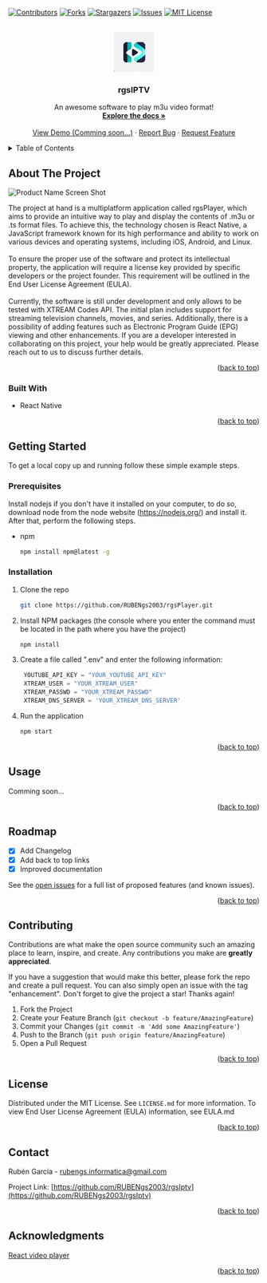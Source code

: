 <a name="readme-top"></a>
<!--
*** Thanks for checking out the Best-README-Template. If you have a suggestion
*** that would make this better, please fork the repo and create a pull request
*** or simply open an issue with the tag "enhancement".
*** Don't forget to give the project a star!
*** Thanks again! Now go create something AMAZING! :D
-->



<!-- PROJECT SHIELDS -->
<!--
*** I'm using markdown "reference style" links for readability.
*** Reference links are enclosed in brackets [ ] instead of parentheses ( ).
*** See the bottom of this document for the declaration of the reference variables
*** for contributors-url, forks-url, etc. This is an optional, concise syntax you may use.
*** https://www.markdownguide.org/basic-syntax/#reference-style-links
-->
[![Contributors][contributors-shield]][contributors-url]
[![Forks][forks-shield]][forks-url]
[![Stargazers][stars-shield]][stars-url]
[![Issues][issues-shield]][issues-url]
[![MIT License][license-shield]][license-url]



<!-- PROJECT LOGO -->
<br />
<div align="center">
  <a href="https://github.com/RUBENgs2003/rgsIptv">
    <img src="./assets/rgsPlayer.jpg" alt="Logo" width="80" height="80">
  </a>

  <h3 align="center">rgsIPTV</h3>

  <p align="center">
    An awesome software to play m3u video format!
    <br />
    <a href="https://github.com/RUBENgs2003/rgsIptv/blob/main/readme.md"><strong>Explore the docs »</strong></a>
    <br />
    <br />
    <a href="https://github.com/RUBENgs2003/rgsIptv">View Demo (Comming soon...)</a>
    ·
    <a href="https://github.com/RUBENgs2003/rgsIptv/issues">Report Bug</a>
    ·
    <a href="https://github.com/RUBENgs2003/rgsIptv/issues">Request Feature</a>
  </p>
</div>



<!-- TABLE OF CONTENTS -->
<details>
  <summary>Table of Contents</summary>
  <ol>
    <li>
      <a href="#about-the-project">About The Project</a>
      <ul>
        <li><a href="#built-with">Built With</a></li>
      </ul>
    </li>
    <li>
      <a href="#getting-started">Getting Started</a>
      <ul>
        <li><a href="#prerequisites">Prerequisites</a></li>
        <li><a href="#installation">Installation</a></li>
      </ul>
    </li>
    <li><a href="#usage">Usage</a></li>
    <li><a href="#roadmap">Roadmap</a></li>
    <li><a href="#contributing">Contributing</a></li>
    <li><a href="#license">License</a></li>
    <li><a href="#contact">Contact</a></li>
    <li><a href="#acknowledgments">Acknowledgments</a></li>
  </ol>
</details>



<!-- ABOUT THE PROJECT -->
## About The Project

![Product Name Screen Shot][product-screenshot]

The project at hand is a multiplatform application called rgsPlayer, which aims to provide an intuitive way to play and display the contents of .m3u or .ts format files. To achieve this, the technology chosen is React Native, a JavaScript framework known for its high performance and ability to work on various devices and operating systems, including iOS, Android, and Linux.
<br><br>To ensure the proper use of the software and protect its intellectual property, the application will require a license key provided by specific developers or the project founder. This requirement will be outlined in the End User License Agreement (EULA).
<br><br>Currently, the software is still under development and only allows to be tested with XTREAM Codes API. The initial plan includes support for streaming television channels, movies, and series. Additionally, there is a possibility of adding features such as Electronic Program Guide (EPG) viewing and other enhancements.
If you are a developer interested in collaborating on this project, your help would be greatly appreciated. Please reach out to us to discuss further details.

<p align="right">(<a href="#readme-top">back to top</a>)</p>



### Built With

* React Native

<p align="right">(<a href="#readme-top">back to top</a>)</p>



<!-- GETTING STARTED -->
## Getting Started

To get a local copy up and running follow these simple example steps.

### Prerequisites

Install nodejs if you don't have it installed on your computer, to do so, download node from the node website (https://nodejs.org/) and install it. After that, perform the following steps.

* npm
  ```sh
  npm install npm@latest -g
  ```

### Installation

1. Clone the repo
   ```sh
   git clone https://github.com/RUBENgs2003/rgsPlayer.git
   ```
3. Install NPM packages (the console where you enter the command must be located in the path where you have the project)
   ```sh
   npm install
   ```
4. Create a file called ".env" and enter the following information:
   ```js
    YOUTUBE_API_KEY = "YOUR_YOUTUBE_API_KEY"
    XTREAM_USER = "YOUR_XTREAM_USER"
    XTREAM_PASSWD = "YOUR_XTREAM_PASSWD"
    XTREAM_DNS_SERVER = 'YOUR_XTREAM_DNS_SERVER'
   ```
5. Run the application
    ```sh
    npm start
    ```

<p align="right">(<a href="#readme-top">back to top</a>)</p>



<!-- USAGE EXAMPLES -->
## Usage

Comming soon...

<p align="right">(<a href="#readme-top">back to top</a>)</p>



<!-- ROADMAP -->
## Roadmap

- [x] Add Changelog
- [x] Add back to top links
- [x] Improved documentation

See the [open issues](https://github.com/RUBENgs2003/rgsIptv/issues) for a full list of proposed features (and known issues).

<p align="right">(<a href="#readme-top">back to top</a>)</p>



<!-- CONTRIBUTING -->
## Contributing

Contributions are what make the open source community such an amazing place to learn, inspire, and create. Any contributions you make are **greatly appreciated**.

If you have a suggestion that would make this better, please fork the repo and create a pull request. You can also simply open an issue with the tag "enhancement".
Don't forget to give the project a star! Thanks again!

1. Fork the Project
2. Create your Feature Branch (`git checkout -b feature/AmazingFeature`)
3. Commit your Changes (`git commit -m 'Add some AmazingFeature'`)
4. Push to the Branch (`git push origin feature/AmazingFeature`)
5. Open a Pull Request

<p align="right">(<a href="#readme-top">back to top</a>)</p>



<!-- LICENSE -->
## License

Distributed under the MIT License. See `LICENSE.md` for more information.
To view End User License Agreement (EULA) information, see EULA.md

<p align="right">(<a href="#readme-top">back to top</a>)</p>



<!-- CONTACT -->
## Contact

Rubén García - rubengs.informatica@gmail.com

Project Link: [https://github.com/RUBENgs2003/rgsIptv](https://github.com/RUBENgs2003/rgsIptv)

<p align="right">(<a href="#readme-top">back to top</a>)</p>



<!-- ACKNOWLEDGMENTS -->
## Acknowledgments

[React video player](https://github.com/react-native-video/react-native-video)

<!-- * [Choose an Open Source License](https://choosealicense.com)
* [GitHub Emoji Cheat Sheet](https://www.webpagefx.com/tools/emoji-cheat-sheet)
* [Malven's Flexbox Cheatsheet](https://flexbox.malven.co/)
* [Malven's Grid Cheatsheet](https://grid.malven.co/)
* [Img Shields](https://shields.io)
* [GitHub Pages](https://pages.github.com)
* [Font Awesome](https://fontawesome.com)
* [React Icons](https://react-icons.github.io/react-icons/search) -->

<p align="right">(<a href="#readme-top">back to top</a>)</p>



<!-- MARKDOWN LINKS & IMAGES -->
<!-- https://www.markdownguide.org/basic-syntax/#reference-style-links -->
[contributors-shield]: https://img.shields.io/github/contributors/RUBENgs2003/rgsIptv.svg?style=for-the-badge
[contributors-url]: https://github.com/RUBENgs2003/rgsIptv/graphs/contributors
[forks-shield]: https://img.shields.io/github/forks/RUBENgs2003/rgsIptv.svg?style=for-the-badge
[forks-url]: https://github.com/RUBENgs2003/rgsIptv/network/members
[stars-shield]: https://img.shields.io/github/stars/RUBENgs2003/rgsIptv.svg?style=for-the-badge
[stars-url]: https://github.com/RUBENgs2003/rgsIptv/stargazers
[issues-shield]: https://img.shields.io/github/issues/RUBENgs2003/rgsIptv.svg?style=for-the-badge
[issues-url]: https://github.com/RUBENgs2003/rgsIptv/issues
[license-shield]: https://img.shields.io/github/license/RUBENgs2003/rgsIptv.svg?style=for-the-badge
[license-url]: https://github.com/RUBENgs2003/rgsIptv/blob/main/LICENSE
[linkedin-shield]: https://img.shields.io/badge/-LinkedIn-black.svg?style=for-the-badge&logo=linkedin&colorB=555
[product-screenshot]: https://placehold.co/400?text=Comming+Soon&font=roboto
[React.js]: https://img.shields.io/badge/React-20232A?style=for-the-badge&logo=react&logoColor=61DAFB
[React-url]: https://reactjs.org/